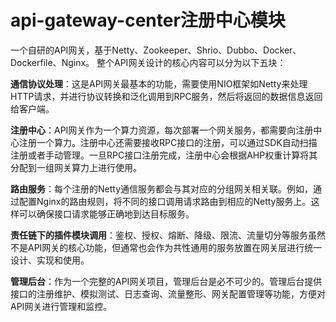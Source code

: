 # api-gateway-center注册中心模块
一个自研的API网关，基于Netty、Zookeeper、Shrio、Dubbo、Docker、Dockerfile、Nginx。
整个API网关设计的核心内容可以分为以下五块：

**通信协议处理**：这是API网关最基本的功能，需要使用NIO框架如Netty来处理HTTP请求，并进行协议转换和泛化调用到RPC服务，然后将返回的数据信息返回给客户端。

**注册中心**：API网关作为一个算力资源，每次部署一个网关服务，都需要向注册中心注册一个算力。注册中心还需要接收RPC接口的注册，可以通过SDK自动扫描注册或者手动管理。一旦RPC接口注册完成，注册中心会根据AHP权重计算将其分配到一组网关算力上进行使用。

**路由服务**：每个注册的Netty通信服务都会与其对应的分组网关相关联。例如，通过配置Nginx的路由规则，将不同的接口调用请求路由到相应的Netty服务上。这样可以确保接口请求能够正确地到达目标服务。

**责任链下的插件模块调用**：鉴权、授权、熔断、降级、限流、流量切分等服务虽然不是API网关的核心功能，但通常也会作为共性通用的服务放置在网关层进行统一设计、实现和使用。

**管理后台**：作为一个完整的API网关项目，管理后台是必不可少的。管理后台提供接口的注册维护、模拟测试、日志查询、流量整形、网关配置管理等功能，方便对API网关进行管理和监控。
